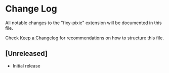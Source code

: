 # Change Log

All notable changes to the "fixy-pixie" extension will be documented in this file.

Check [Keep a Changelog](http://keepachangelog.com/) for recommendations on how to structure this file.

## [Unreleased]

- Initial release